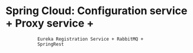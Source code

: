 

# Spring Cloud: Configuration service + Proxy service + 
                Eureka Registration Service + RabbitMQ +
                SpringRest
